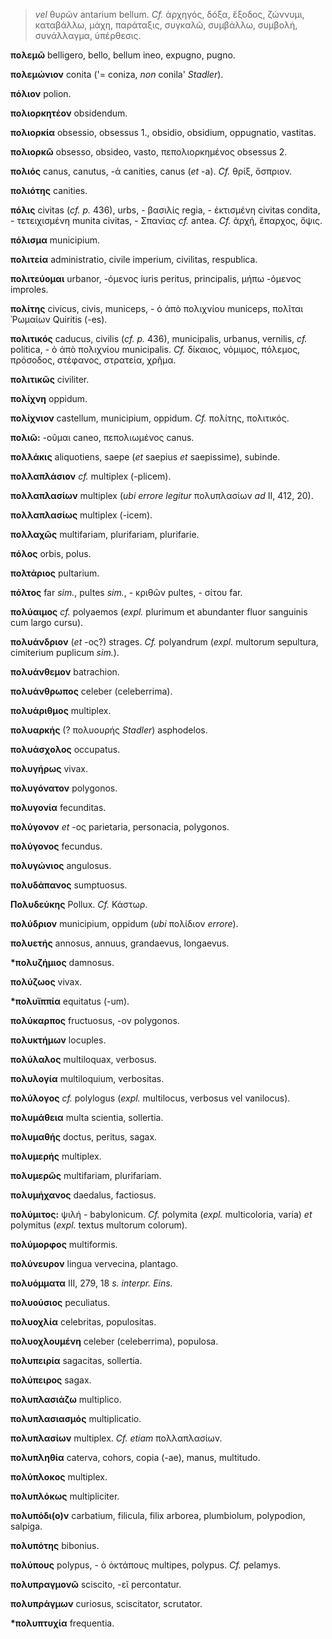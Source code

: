 > *vel* θυρῶν antarium bellum. *Cf.* ἀρχηγός, δόξα, ἔξοδος, ζώννυμι,
> καταβάλλω, μάχη, παράταξις, συγκαλῶ, συμβάλλω, συμβολή, συνάλλαγμα,
> ὑπέρθεσις.

**πολεμῶ** belligero, bello, bellum ineo, expugno, pugno.

**πολεμώνιον** conita ('= coniza, *non* conila' *Stadler*).

**πόλιον** polion.

**πολιορκητέον** obsidendum.

**πολιορκία** obsessio, obsessus 1., obsidio, obsidium, oppugnatio,
vastitas.

**πολιορκῶ** obsesso, obsideo, vasto, πεπολιορκημένος obsessus 2.

**πολιός** canus, canutus, -ά canities, canus (*et* -a). *Cf.* θρίξ,
ὄσπριον.

**πολιότης** canities.

**πόλις** civitas (*cf. p.* 436), urbs, - βασιλίς regia, - ἐκτισμένη
civitas condita, - τετειχισμένη munita civitas, - Σπανίας *cf.* antea.
*Cf.* ἀρχή, ἔπαρχος, ὄψις.

**πόλισμα** municipium.

**πολιτεία** administratio, civile imperium, civilitas, respublica.

**πολιτεύομαι** urbanor, -όμενος iuris peritus, principalis, μήπω
-όμενος improles.

**πολίτης** civicus, civis, municeps, - ὁ ἀπὸ πολιχνίου municeps,
πολῖται Ῥωμαίων Quiritis (-es).

**πολιτικός** caducus, civilis (*cf. p.* 436), municipalis, urbanus,
vernilis, *cf.* politica, - ὁ ἀπὸ πολιχνίου municipalis. *Cf.* δίκαιος,
νόμιμος, πόλεμος, πρόσοδος, στέφανος, στρατεία, χρῆμα.

**πολιτικῶς** civiliter.

**πολίχνη** oppidum.

**πολίχνιον** castellum, municipium, oppidum. *Cf.* πολίτης, πολιτικός.

**πολιῶ:** -οῦμαι caneo, πεπολιωμένος canus.

**πολλάκις** aliquotiens, saepe (*et* saepius *et* saepissime), subinde.

**πολλαπλάσιον** *cf.* multiplex (-plicem).

**πολλαπλασίων** multiplex (*ubi errore legitur* πολυπλασίων *ad* II,
412, 20).

**πολλαπλασίως** multiplex (-icem).

**πολλαχῶς** multifariam, plurifariam, plurifarie.

**πόλος** orbis, polus.

**πολτάριος** pultarium.

**πόλτος** far *sim.*, pultes *sim.*, - κριθῶν pultes, - σίτου far.

**πολύαιμος** *cf.* polyaemos (*expl.* plurimum et abundanter fluor
sanguinis cum largo cursu).

**πολυάνδριον** (*et* -ος?) strages. *Cf.* polyandrum (*expl.* multorum
sepultura, cimiterium puplicum *sim.*).

**πολυάνθεμον** batrachion.

**πολυάνθρωπος** celeber (celeberrima).

**πολυάριθμος** multiplex.

**πολυαρκής** (? πολυουρής *Stadler*) asphodelos.

**πολυάσχολος** occupatus.

**πολυγήρως** vivax.

**πολυγόνατον** polygonos.

**πολυγονία** fecunditas.

**πολύγονον** *et* -ος parietaria, personacia, polygonos.

**πολύγονος** fecundus.

**πολυγώνιος** angulosus.

**πολυδάπανος** sumptuosus.

**Πολυδεύκης** Pollux. *Cf.* Κάστωρ.

**πολύδριον** municipium, oppidum (*ubi* πολίδιον *errore*).

**πολυετής** annosus, annuus, grandaevus, longaevus.

**\*πολυζήμιος** damnosus.

**πολύζωος** vivax.

**\*πολυϊππία** equitatus (-um).

**πολύκαρπος** fructuosus, -ον polygonos.

**πολυκτήμων** locuples.

**πολύλαλος** multiloquax, verbosus.

**πολυλογία** multiloquium, verbositas.

**πολύλογος** *cf.* polylogus (*expl.* multilocus, verbosus vel
vanilocus).

**πολυμάθεια** multa scientia, sollertia.

**πολυμαθής** doctus, peritus, sagax.

**πολυμερής** multiplex.

**πολυμερῶς** multifariam, plurifariam.

**πολυμήχανος** daedalus, factiosus.

**πολύμιτος:** ψιλή - babylonicum. *Cf.* polymita (*expl.* multicoloria,
varia) *et* polymitus (*expl.* textus multorum colorum).

**πολύμορφος** multiformis.

**πολύνευρον** lingua vervecina, plantago.

**πολυόμματα** III, 279, 18 *s.* *interpr. Eins.*

**πολυούσιος** peculiatus.

**πολυοχλία** celebritas, populositas.

**πολυοχλουμένη** celeber (celeberrima), populosa.

**πολυπειρία** sagacitas, sollertia.

**πολύπειρος** sagax.

**πολυπλασιάζω** multiplico.

**πολυπλασιασμός** multiplicatio.

**πολυπλασίων** multiplex. *Cf. etiam* πολλαπλασίων.

**πολυπληθία** caterva, cohors, copia (-ae), manus, multitudo.

**πολύπλοκος** multiplex.

**πολυπλόκως** multipliciter.

**πολυπόδι(ο)ν** carbatium, filicula, filix arborea, plumbiolum,
polypodion, salpiga.

**πολυπότης** bibonius.

**πολύπους** polypus, - ὁ ὀκτάπους multipes, polypus. *Cf.* pelamys.

**πολυπραγμονῶ** sciscito, -εῖ percontatur.

**πολυπράγμων** curiosus, sciscitator, scrutator.

**\*πολυπτυχία** frequentia.

